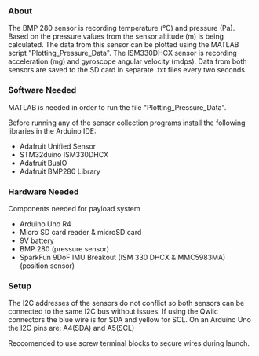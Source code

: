 ### About
The BMP 280 sensor is recording temperature (°C) and pressure (Pa). Based on the pressure values from the sensor altitude (m) is being calculated. The data from this sensor can be plotted using the MATLAB script "Plotting_Pressure_Data". The ISM330DHCX sensor is recording acceleration (mg) and gyroscope angular velocity (mdps). Data from both sensors are saved to the SD card in separate .txt files every two seconds. 

### Software Needed
MATLAB is needed in order to run the file "Plotting_Pressure_Data". 

Before running any of the sensor collection programs install the following libraries in the Arduino IDE:
* Adafruit Unified Sensor
* STM32duino ISM330DHCX
* Adafruit BusIO
* Adafruit BMP280 Library

### Hardware Needed
Components needed for payload system
- Arduino Uno R4
- Micro SD card reader & microSD card
- 9V battery
- BMP 280 (pressure sensor)
- SparkFun 9DoF IMU Breakout (ISM 330 DHCX & MMC5983MA)	(position sensor)

### Setup
The I2C addresses of the sensors do not conflict so both sensors can be connected to the same I2C bus without issues.
If using the Qwiic connectors the blue wire is for SDA and yellow for SCL. On an Arduino Uno the I2C pins are: A4(SDA) and A5(SCL)

Reccomended to use screw terminal blocks to secure wires during launch.








